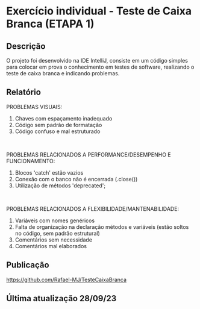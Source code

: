 # Exercício individual - Teste de Caixa Branca (ETAPA 1)

## Descrição
O projeto foi desenvolvido na IDE IntelliJ, consiste em um código simples para colocar em prova o conhecimento em testes de software, realizando o teste de caixa branca e indicando problemas.

## Relatório

PROBLEMAS VISUAIS:
<ol>
    <li>
       Chaves com espaçamento inadequado
    </li>
    <li>
        Código sem padrão de formatação
    </li>
    <li>
        Código confuso e mal estruturado
    </li>
  </ol>
  
<br>

PROBLEMAS RELACIONADOS A PERFORMANCE/DESEMPENHO E FUNCIONAMENTO:
  <ol>
   <li>
       Blocos 'catch' estão vazios
    </li>
    <li>
       Conexão com o banco não é encerrada (.close())
    </li>
    <li>
      Utilização de métodos 'deprecated';
    </li>
  </ol>

<br>

PROBLEMAS RELACIONADOS A FLEXIBILIDADE/MANTENABILIDADE:
    <ol>
        <li>
            Variáveis com nomes genéricos
        </li>
        <li>
            Falta de organização na declaração métodos e variáveis (estão soltos no código, sem padrão estrutural)
        </li>
        <li>
        Comentários sem necessidade
        </li>
        <li>
            Comentários mal elaborados
        </li>
    </ol>

## Publicação
https://github.com/Rafael-MJ/TesteCaixaBranca

## Última atualização 28/09/23
